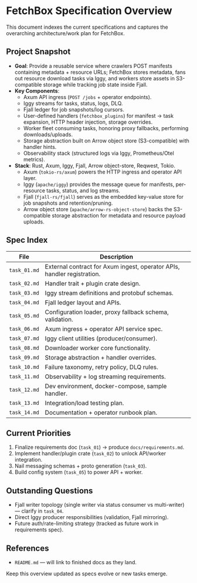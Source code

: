 # FetchBox Specification Overview

This document indexes the current specifications and captures the overarching architecture/work plan for FetchBox.

## Project Snapshot
- **Goal**: Provide a reusable service where crawlers POST manifests containing metadata + resource URLs; FetchBox stores metadata, fans out resource download tasks via Iggy, and workers store assets in S3-compatible storage while tracking job state inside Fjall.
- **Key Components**:
  - Axum API ingress (`POST /jobs` + operator endpoints).
  - Iggy streams for tasks, status, logs, DLQ.
  - Fjall ledger for job snapshots/log cursors.
  - User-defined handlers (`fetchbox_plugins`) for manifest → task expansion, HTTP header injection, storage overrides.
  - Worker fleet consuming tasks, honoring proxy fallbacks, performing downloads/uploads.
  - Storage abstraction built on Arrow object store (S3-compatible) with handler hints.
  - Observability stack (structured logs via Iggy, Prometheus/Otel metrics).
- **Stack**: Rust, Axum, Iggy, Fjall, Arrow object-store, Reqwest, Tokio.
  - Axum (`tokio-rs/axum`) powers the HTTP ingress and operator API layer.
  - Iggy (`apache/iggy`) provides the message queue for manifests, per-resource tasks, status, and log streams.
  - Fjall (`fjall-rs/fjall`) serves as the embedded key-value store for job snapshots and retention/pruning.
  - Arrow object store (`apache/arrow-rs-object-store`) backs the S3-compatible storage abstraction for metadata and resource payload uploads.

## Spec Index
| File | Description |
|------|-------------|
| `task_01.md` | External contract for Axum ingest, operator APIs, handler registration. |
| `task_02.md` | Handler trait + plugin crate design. |
| `task_03.md` | Iggy stream definitions and protobuf schemas. |
| `task_04.md` | Fjall ledger layout and APIs. |
| `task_05.md` | Configuration loader, proxy fallback schema, validation. |
| `task_06.md` | Axum ingress + operator API service spec. |
| `task_07.md` | Iggy client utilities (producer/consumer). |
| `task_08.md` | Downloader worker core functionality. |
| `task_09.md` | Storage abstraction + handler overrides. |
| `task_10.md` | Failure taxonomy, retry policy, DLQ rules. |
| `task_11.md` | Observability + log streaming requirements. |
| `task_12.md` | Dev environment, docker-compose, sample handler. |
| `task_13.md` | Integration/load testing plan. |
| `task_14.md` | Documentation + operator runbook plan. |

## Current Priorities
1. Finalize requirements doc (`task_01`) → produce `docs/requirements.md`.
2. Implement handler/plugin crate (`task_02`) to unlock API/worker integration.
3. Nail messaging schemas + proto generation (`task_03`).
4. Build config system (`task_05`) to power API + worker.

## Outstanding Questions
- Fjall writer topology (single writer via status consumer vs multi-writer) — clarify in `task_04`.
- Direct Iggy producer responsibilities (validation, Fjall mirroring).
- Future auth/rate-limiting strategy (tracked as future work in requirements spec).

## References
- `README.md` — will link to finished docs as they land.

Keep this overview updated as specs evolve or new tasks emerge.
